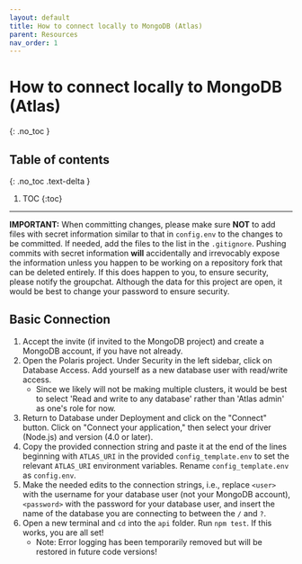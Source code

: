 ```yaml
---
layout: default
title: How to connect locally to MongoDB (Atlas)
parent: Resources
nav_order: 1
---
```


# How to connect locally to MongoDB (Atlas)
{: .no_toc }

## Table of contents
{: .no_toc .text-delta }

1. TOC
{:toc}

---

**IMPORTANT:** When committing changes, please make sure **NOT** to add files with secret information similar to that in `config.env` to the changes to be committed. If needed, add the files to the list in the `.gitignore`. Pushing commits with secret information **will** accidentally and irrevocably expose the information unless you happen to be working on a repository fork that can be deleted entirely. If this does happen to you, to ensure security, please notify the groupchat. Although the data for this project are open, it would be best to change your password to ensure security. 

## Basic Connection
1. Accept the invite (if invited to the MongoDB project) and create a MongoDB account, if you have not already.
2. Open the Polaris project. Under Security in the left sidebar, click on Database Access. Add yourself as a new database user with read/write access.
    - Since we likely will not be making multiple clusters, it would be best to select 'Read and write to any database' rather than 'Atlas admin' as one's role for now. 
3. Return to Database under Deployment and click on the "Connect" button. Click on "Connect your application," then select your driver (Node.js) and version (4.0 or later).
4. Copy the provided connection string and paste it at the end of the lines beginning with `ATLAS_URI` in the provided `config_template.env` to set the relevant `ATLAS_URI` environment variables. Rename `config_template.env` as `config.env`.
5. Make the needed edits to the connection strings, i.e., replace `<user>` with the username for your database user (not your MongoDB account), `<password>` with the password for your database user, and insert the name of the database you are connecting to between the `/` and `?`.
6. Open a new terminal and `cd` into the `api` folder. Run `npm test`. If this works, you are all set!
    - Note: Error logging has been temporarily removed but will be restored in future code versions!